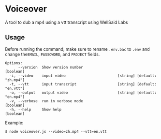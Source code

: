 # Voiceover

A tool to dub a mp4 using a vtt transcript using WellSaid Labs

## Usage

Before running the command, make sure to rename `.env.bac` to
`.env` and change the`EMAIL`, `PASSOWORD`, and `PROJECT` fields.

```shell
Options:
      --version  Show version number                                   [boolean]
  -i, --video    input video                        [string] [default: "zh.mp4"]
  -t, --vtt      input transcript                   [string] [default: "en.vtt"]
  -o, --output   output video                       [string] [default: "en.mp4"]
  -v, --verbose  run in verbose mode                                   [boolean]
  -h, --help     Show help                                             [boolean]
```

Example:

```shell
$ node voiceover.js --video=zh.mp4 --vtt=en.vtt
```